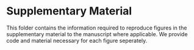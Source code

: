 # Supplementary Material

This folder contains the information required to reproduce figures in the supplementary material to the manuscript where applicable. We provide code and material necessary for each figure seperately.